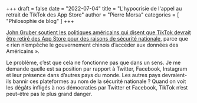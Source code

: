 +++
draft       = false
date        = "2022-07-04"
title       = "L'hypocrisie de l'appel au retrait de TikTok des App Store"
author      = "Pierre Morsa"
categories  = [ "Philosophie de blog" ]
+++

[John Gruber soutient les politiques américains qui disent que TikTok devrait être retiré des App Store pour des raisons de sécurité nationale](https://www.cnbc.com/2022/06/29/fcc-commissioner-tells-apple-google-to-remove-tiktok-from-app-stores.html), parce que « rien n’empêche le gouvernement chinois d’accéder aux données des Américains ».

Le problème, c’est que cela ne fonctionne pas que dans un sens. Je me demande quelle est sa position par rapport à Twitter, Facebook, Instagram et leur présence dans d’autres pays du monde. Les autres pays devraient-ils bannir ces plateformes au nom de la sécurité nationale ? Quand on voit les dégâts infligés à nos démocraties par Twitter et Facebook, TikTok n’est peut-être pas le plus grand danger.